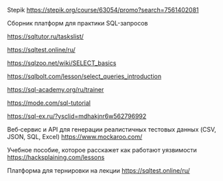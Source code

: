 Stepik 
https://stepik.org/course/63054/promo?search=7561402081

Сборник платформ для практики SQL-запросов

https://sqltutor.ru/taskslist/

https://sqltest.online/ru/

https://sqlzoo.net/wiki/SELECT_basics

https://sqlbolt.com/lesson/select_queries_introduction

https://sql-academy.org/ru/trainer

https://mode.com/sql-tutorial

https://sql-ex.ru/?ysclid=mdhakjnr6w562796992 

Веб‑сервис и API для генерации реалистичных тестовых данных (CSV, JSON, SQL, Excel) 
https://www.mockaroo.com/

Учебное пособие, которое расскажет как работают уязвимости
https://hacksplaining.com/lessons

Платформа для тернировки на лекции
https://sqltest.online/ru/
